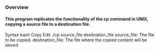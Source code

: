 ### Overview
#### This program replicates the functionality of the cp command in UNIX, copying a source file to a destination file.

Syntax
bash
Copy
Edit
./cp source_file destination_file
source_file: The file to be copied.
destination_file: The file where the copied content will be stored.
